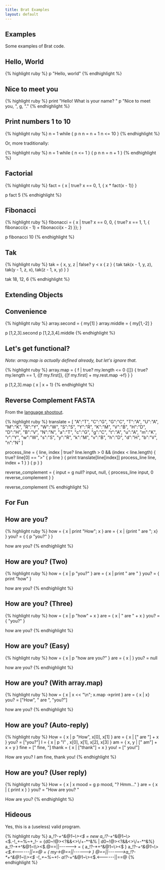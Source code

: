 ```yaml
---
title: Brat Examples
layout: default
---
```

## Examples

Some examples of Brat code.

## Hello, World 

{% highlight ruby %}
p "Hello, world"
{% endhighlight %}

## Nice to meet you 

{% highlight ruby %}
print "Hello! What is your name? "
p "Nice to meet you, ", g, "."
{% endhighlight %}

## Print numbers 1 to 10 

{% highlight ruby %}
n = 1
while {
        p n
        n = n + 1
        n <= 10
}
{% endhighlight %}

Or, more traditionally:

{% highlight ruby %}
n = 1
while { n <= 1 } 
      {
          p n
	  n = n + 1
      }
{% endhighlight %}

## Factorial 

{% highlight ruby %}
fact = { x |
        true? x == 0, 1, { x * fact(x - 1)}
}

p fact 5
{% endhighlight %}

## Fibonacci 

{% highlight ruby %}
fibonacci = { x |
        true? x == 0,
                0,
                { true? x == 1,
                        1,
                        { fibonacci(x - 1) + fibonacci(x - 2) }};
}

p fibonacci 10
{% endhighlight %}

## Tak 

{% highlight ruby %}
tak = { x, y, z | 
          false? y < x
                 { z }
                 { tak tak(x - 1, y, z), tak(y - 1, z, x), tak(z - 1, x, y) } 
}

tak 18, 12, 6
{% endhighlight %}

## Extending Objects

## Convenience 

{% highlight ruby %}
array.second = { my[1] }
array.middle = { my[1,-2] }

p [1,2,3].second
p [1,2,3,4].middle
{% endhighlight %}

## Let's get functional? 

_Note: array.map is actually defined already, but let's ignore that._

{% highlight ruby %}
array.map = { f |
        true? my.length <= 0
                {[]}
                { true? my.length == 1, {[f my.first]}, {[f my.first] + my.rest.map ->f} }
}

p [1,2,3].map { x | x + 1}
{% endhighlight %}

## Reverse Complement FASTA 

From the [language shootout](http://shootout.alioth.debian.org/u32q/benchmark.php?test=revcomp&lang=all).

{% highlight ruby %}
translate = [
"A":"T", "C":"G", "G":"C", "T":"A", "U":"A", "M":"K", "R":"Y", "W":"W", "S":"S", "Y":"R", 
"K":"M", "V":"B", "H":"D", "D":"H", "B":"V", "N":"N", "a":"T", "c":"G", "g":"C", "t":"A", 
"u":"A", "m":"K", "r":"Y", "w":"W", "s":"S", "y":"R", "k":"M", "v":"B", "h":"D", "d":"H", 
"b":"V", "n":"N"
]

process_line = { line, index |
        true? line.length > 0 && (index < line.length)
                {
                true? line[0] == ">"
                        { p line }
                        { print translate[line[index]]
                          process_line line, index + 1 }
                }
                { p }
}

reverse_complement = {
        input = g
        null? input,
                null,
                { process_line input, 0
                  reverse_complement }
}

reverse_complement
{% endhighlight %}

## For Fun

## How are you? 

{% highlight ruby %}
how = { x | print "How"; x }
are = { x | {print " are "; x} }
you? = { { p "you?" } }

how are you?
{% endhighlight %}

## How are you? (Two) 

{% highlight ruby %}
how = { x | p "you?" }
are = { x | print " are " }
you? = { print "how" }

how are you?
{% endhighlight %}

## How are you? (Three) 

{% highlight ruby %}
how = { x | p "how" + x }
are = { x | " are " + x }
you? = { "you?" }

how are you?
{% endhighlight %}

## How are you? (Easy) 

{% highlight ruby %}
how = { x | p "how are you?" }
are = { x | }
you? = null

how are you?
{% endhighlight %}

## How are you? (With array.map) 

{% highlight ruby %}
how = { x | x << "\n"; x.map ->print }
are = { x | x}
you? = ["How", " are ", "you?"]

how are you?
{% endhighlight %}

## How are you? (Auto-reply) 

{% highlight ruby %}
How = { x | p "How", x[0], x[1] }
are = { x | [" are "] + x }
you? = ["you?"]
I = { x | p "I" , x[0], x[1], x[2], x[3] }
am = { x, y | [" am"] + x + y }
fine = [" fine, "]
thank = { x | ["thank"] + x }
you! = [" you!"]

How are you?
I am fine, thank you!
{% endhighlight %}

## How are you? (User reply) 

{% highlight ruby %}
How = { x |
        x
        mood = g
        p mood, "? Hmm..."
}
are = { x | { print x } }
you? = "How are you? "

How are you?
{% endhighlight %}
## Hideous 

Yes, this is a (useless) valid program.

{% highlight ruby %}
a_!?-*+^&@1~\\><$ = new
a_!?-*+^&@1~\\><$.-!_+~%~+_!- = {d0~!@><?&&<>\/+-*^&% | d0~!@><?&&<>\/+-*^&%}
a_!?-*+^&@1~\\><$.@==||------> = { a_!?-*+^&@1~\\><$ }
a_!?-*+^&@1~\\><$.<------||==@ = { my->@==||------> }
@==||------>a_!?-*+^&@1~\\><$ -!_+~%~+_!- a_!?-*+^&@1~\\><$.<------||==@
{% endhighlight %}
